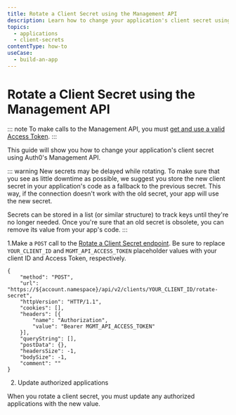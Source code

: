 ```yaml
---
title: Rotate a Client Secret using the Management API
description: Learn how to change your application's client secret using the Management API.
topics:
  - applications
  - client-secrets
contentType: how-to
useCase:
  - build-an-app
---
```


# Rotate a Client Secret using the Management API

::: note
To make calls to the Management API, you must [get and use a valid Access Token](/api/management/v2/tokens).
:::

This guide will show you how to change your application's client secret using Auth0's Management API.

::: warning 
New secrets may be delayed while rotating. To make sure that you see as little downtime as possible, we suggest you store the new client secret in your application's code as a fallback to the previous secret. This way, if the connection doesn't work with the old secret, your app will use the new secret.

Secrets can be stored in a list (or similar structure) to track keys until they're no longer needed. Once you're sure that an old secret is obsolete, you can remove its value from your app's code.
:::


1.Make a `POST` call to the [Rotate a Client Secret endpoint](/api/management/v2#!/Clients/post_rotate_secret). Be sure to replace `YOUR_CLIENT_ID` and `MGMT_API_ACCESS_TOKEN` placeholder values with your client ID and Access Token, respectively.


```har
{
	"method": "POST",
	"url": "https://${account.namespace}/api/v2/clients/YOUR_CLIENT_ID/rotate-secret",
	"httpVersion": "HTTP/1.1",
	"cookies": [],
	"headers": [{
		"name": "Authorization",
		"value": "Bearer MGMT_API_ACCESS_TOKEN"
	}],
	"queryString": [],
	"postData": {},
	"headersSize": -1,
	"bodySize": -1,
	"comment": ""
}
```


2. Update authorized applications

When you rotate a client secret, you must update any authorized applications with the new value. 
